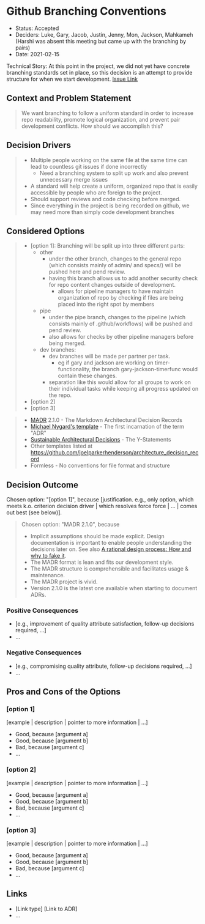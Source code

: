 # Github Branching Conventions

* Status: Accepted
* Deciders: Luke, Gary, Jacob, Justin, Jenny, Mon, Jackson, Mahkameh (Harshi was absent this meeting but came up with the branching by pairs)
* Date: 2021-02-15

Technical Story: At this point in the project, we did not yet have concrete branching standards set in place,
so this decision is an attempt to provide structure for when we start development.
[Issue Link](https://github.com/19lmyers/cse110-w21-group14/issues/37)

## Context and Problem Statement

> We want branching to follow a uniform standard in order to increase repo readability, promote logical organization, and prevent pair development conflicts. How should we accomplish this?

## Decision Drivers

> - Multiple people working on the same file at the same time can lead to countless git issues if done incorrectly
>   - Need a branching system to split up work and also prevent unnecessary merge issues
> - A standard will help create a uniform, organized repo that is easily accessible by people who are foreign to the project.
> - Should support reviews and code checking before merged.
> - Since everything in the project is being recorded on github, we may need more than simply code development branches

## Considered Options

> - [option 1]: Branching will be split up into three different parts:
>   - other
>     - under the other branch, changes to the general repo (which consists mainly of admin/ and specs/) will be pushed here and pend review.
>     - having this branch allows us to add another security check for repo content changes outside of development.
>       - allows for pipeline managers to have maintain organization of repo by checking if files are being placed into the right spot by members
>   - pipe
>     - under the pipe branch, changes to the pipeline (which consists mainly of .github/workflows) will be pushed and pend review.
>     - also allows for checks by other pipeline managers before being merged.
>   - dev branches:
>     - dev branches will be made per partner per task.
>       - eg if gary and jackson are working on timer-functionality, the branch gary-jackson-timerfunc would contain these changes.
>     - separation like this would allow for all groups to work on their individual tasks while keeping all progress updated on the repo.
> - [option 2]
> - [option 3]

> * [MADR](https://adr.github.io/madr/) 2.1.0 - The Markdown Architectural Decision Records
> * [Michael Nygard's template](http://thinkrelevance.com/blog/2011/11/15/documenting-architecture-decisions) - The first incarnation of the term "ADR"
> * [Sustainable Architectural Decisions](https://www.infoq.com/articles/sustainable-architectural-design-decisions) - The Y-Statements
> * Other templates listed at <https://github.com/joelparkerhenderson/architecture_decision_record>
> * Formless - No conventions for file format and structure

## Decision Outcome

Chosen option: "[option 1]", because [justification. e.g., only option, which meets k.o. criterion decision driver | which resolves force force | … | comes out best (see below)].
> Chosen option: "MADR 2.1.0", because
>
> * Implicit assumptions should be made explicit.
>  Design documentation is important to enable people understanding the decisions later on.
>  See also [A rational design process: How and why to fake it](https://doi.org/10.1109/TSE.1986.6312940).
> * The MADR format is lean and fits our development style.
> * The MADR structure is comprehensible and facilitates usage & maintenance.
> * The MADR project is vivid.
> * Version 2.1.0 is the latest one available when starting to document ADRs.

### Positive Consequences <!-- optional -->

* [e.g., improvement of quality attribute satisfaction, follow-up decisions required, …]
* …

### Negative Consequences <!-- optional -->

* [e.g., compromising quality attribute, follow-up decisions required, …]
* …

## Pros and Cons of the Options <!-- optional -->

### [option 1]

[example | description | pointer to more information | …] <!-- optional -->

* Good, because [argument a]
* Good, because [argument b]
* Bad, because [argument c]
* … <!-- numbers of pros and cons can vary -->

### [option 2]

[example | description | pointer to more information | …] <!-- optional -->

* Good, because [argument a]
* Good, because [argument b]
* Bad, because [argument c]
* … <!-- numbers of pros and cons can vary -->

### [option 3]

[example | description | pointer to more information | …] <!-- optional -->

* Good, because [argument a]
* Good, because [argument b]
* Bad, because [argument c]
* … <!-- numbers of pros and cons can vary -->

## Links <!-- optional -->

* [Link type] [Link to ADR] <!-- example: Refined by [ADR-0005](0005-example.md) -->
* … <!-- numbers of links can vary -->
